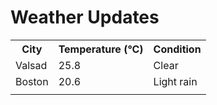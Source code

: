 # Weather Updates

<!-- WEATHER-UPDATE-START -->
<table><tr><th>City</th><th>Temperature (°C)</th><th>Condition</th></tr><tr><td>Valsad</td><td>25.8</td><td>Clear</td></tr><tr><td>Boston</td><td>20.6</td><td>Light rain</td></tr><tr><td></td><td></td><td></td></tr></table>
<!-- WEATHER-UPDATE-END -->
